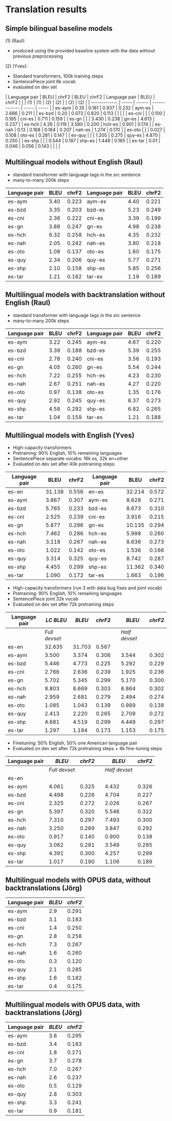 # Translation results

## Simple bilingual baseline models

(1) (Raul):
- produced using the provided baseline system with the data without previous preprocessing

(2) (Yves):
- Standard transformers, 100k training steps
- SentencePiece joint 8k vocab
- evaluated on dev set

| Language pair | BLEU  | chrF2  | BLEU  | chrF2 | Language pair | BLEU  | chrF2 |
|               | (1)   | (1)    | (2)   | (2)   |               | (2)   | (2)   |
| ------------- | ----- | ------ | ------------- | ----- | ----- |
| es-aym        | 0.35  | 0.181 	| 0.937 | 0.232 | aym-es        | 2.666 | 0.211 |
| es-bzd        | 0.20  | 0.073 	| 0.820 | 0.113 |               |       |       |
| es-cni        |       |        | 0.100 | 0.195 | cni-es        | 0.711 | 0.159 |
| es-gn         |       |        | 3.430 | 0.238 | gn-es         | 4.613 | 0.237 |
| es-hch        | 4.26  | 0.119 	| 3.590 | 0.200 | hch-es        | 0.901 | 0.174 |
| es-nah        | 0.13  | 0.168 	| 0.164 | 0.207 | nah-es        | 1.274 | 0.170 |
| es-oto        |       |        | 0.027 | 0.108 | oto-es        | 0.281 | 0.147 |
| es-quy        |       |        | 1.205 | 0.275 | quy-es        | 4.870 | 0.250 |
| es-shp        |       |        | 0.544 | 0.187 | shp-es        | 1.448 | 0.165 |
| es-tar        | 0.01  | 0.046 	| 0.056 | 0.143 |               |       |       |


## Multilingual models without English (Raul)
 - standard transformer with language tags in the src sentence
 - many-to-many 200k steps
 

| Language pair | BLEU  | chrF2 | Language pair | BLEU  | chrF2 |
| ------------- | ----- | ----- | ------------- | ----- | ----- |
| es-aym        | 3.40 | 0.223 | aym-es        | 4.40 | 0.221 |
| es-bzd        | 3.35 | 0.203 | bzd-es        | 5.23 | 0.249 |
| es-cni        | 2.36 | 0.222 | cni-es        | 3.39 | 0.199 |
| es-gn         | 3.88 | 0.247 | gn-es         | 4.98 | 0.238 |
| es-hch        | 6.32 | 0.258 | hch-es        | 4.35 | 0.232 |
| es-nah        | 2.05 | 0.242 | nah-es        | 3.80 | 0.218 |
| es-oto        | 1.08 | 0.137 | oto-es        | 1.60 | 0.175 |
| es-quy        | 2.34 | 0.206 | quy-es        | 5.77 | 0.271 |
| es-shp        | 2.10 | 0.158 | shp-es        | 5.85 | 0.256 |
| es-tar        | 1.21 | 0.162 | tar-es        | 1.19 | 0.189 |

## Multilingual models with backtranslation without English (Raul)
 - standard transformer with language tags in the src sentence
 - many-to-many 200k steps
 

| Language pair | BLEU  | chrF2 | Language pair | BLEU  | chrF2 |
| ------------- | ----- | ----- | ------------- | ----- | ----- |
| es-aym        | 3.22 | 0.245 | aym-es        | 4.67 | 0.220 |
| es-bzd        | 3.39 | 0.188 | bzd-es        | 5.39 | 0.255 |
| es-cni        | 2.78 | 0.240 | cni-es        | 3.56 | 0.193 |
| es-gn         | 4.05 | 0.260 | gn-es         | 5.54 | 0.244 |
| es-hch        | 7.22 | 0.255 | hch-es        | 4.23 | 0.230 |
| es-nah        | 2.67 | 0.251 | nah-es        | 4.27 | 0.220 |
| es-oto        | 0.97 | 0.138 | oto-es        | 1.35 | 0.176 |
| es-quy        | 2.92 | 0.245 | quy-es        | 6.37 | 0.273 |
| es-shp        | 4.58 | 0.292 | shp-es        | 6.82 | 0.265 |
| es-tar        | 1.04 | 0.159 | tar-es        | 1.21 | 0.188 |

## Multilingual models with English (Yves)

- High-capacity transformers
- Pretraining: 90% English, 10% remaining languages
- SentencePiece separate vocabs: 16k es, 32k en+other
- Evaluated on dev set after 40k pretraining steps

| Language pair | BLEU  | chrF2 | Language pair | BLEU  | chrF2 |
| ------------- | ----- | ----- | ------------- | ----- | ----- |
| es-en        | 31.138 | 0.556 | en-es        | 32.214 | 0.572 |
| es-aym        | 3.867 | 0.307 | aym-es        | 8.628 | 0.271 |
| es-bzd        | 5.765 | 0.233 | bzd-es        | 8.673 | 0.310 |
| es-cni        | 2.525 | 0.239 | cni-es        | 3.916 | 0.215 |
| es-gn         | 5.877 | 0.296 | gn-es        | 10.135 | 0.294 |
| es-hch        | 7.462 | 0.286 | hch-es        | 5.998 | 0.260 |
| es-nah        | 3.118 | 0.267 | nah-es        | 8.636 | 0.273 |
| es-oto        | 1.022 | 0.142 | oto-es        | 1.536 | 0.166 |
| es-quy        | 3.314 | 0.325 | quy-es        | 8.742 | 0.287 |
| es-shp        | 4.455 | 0.299 | shp-es       | 11.362 | 0.340 |
| es-tar        | 1.090 | 0.172 | tar-es        | 1.663 | 0.196 |

- High-capacity transformers (run 3 with data bug fixes and joint vocab)
- Pretraining: 90% English, 10% remaining languages
- SentencePiece joint 32k vocab
- Evaluated on dev set after 72k pretraining steps

| Language pair | *LC BLEU* | *BLEU* | *chrF2* | | *BLEU* | *chrF2* |
| ------------- | ----- | ----- | ----- | --- |  ----- | ----- |
|               | *Full devset*  | | | | *Half devset* | |
| es-en         | 32.635 | 31.703 | 0.567 | |      |       |
| es-aym        | 3.500 | 3.374 | 0.306 | |  3.544 | 0.302 |
| es-bzd        | 5.446 | 4.773 | 0.225 | |  5.292 | 0.229 |
| es-cni        | 2.766 | 2.636 | 0.239 | |  1.925 | 0.236 |
| es-gn         | 5.702 | 5.345 | 0.299 | |  5.170 | 0.300 |
| es-hch        | 8.803 | 8.669 | 0.303 | |  8.864 | 0.302 |
| es-nah        | 2.959 | 2.681 | 0.279 | |  2.494 | 0.274 |
| es-oto        | 1.085 | 1.043 | 0.139 | |  0.989 | 0.138 |
| es-quy        | 2.413 | 2.220 | 0.265 | |  2.709 | 0.272 |
| es-shp        | 4.681 | 4.519 | 0.299 | |  4.449 | 0.297 |
| es-tar        | 1.297 | 1.184 | 0.173 | |  1.153 | 0.175 |

- Finetuning: 50% English, 50% one American language pair
- Evaluated on dev set after 72k pretraining steps + 4k fine-tuning steps

| Language pair | *BLEU* | *chrF2* | | *BLEU* | *chrF2* |
| ------------- | ----- | ----- | --- |  ----- | ----- |
|               | *Full devset*  | | | *Half devset* | |
| es-en         |       |       | |       |       |
| es-aym        | 4.061 | 0.325 | | 4.432 | 0.326 |
| es-bzd        | 4.498 | 0.226 | | 4.704 | 0.227 |
| es-cni        | 2.325 | 0.272 | | 2.026 | 0.267 |
| es-gn         | 5.397 | 0.320 | | 5.546 | 0.322 |
| es-hch        | 7.310 | 0.297 | | 7.493 | 0.300 |
| es-nah        | 3.250 | 0.289 | | 3.847 | 0.292 |
| es-oto        | 0.917 | 0.140 | | 0.900 | 0.138 |
| es-quy        | 3.062 | 0.281 | | 3.549 | 0.285 |
| es-shp        | 4.391 | 0.300 | | 4.257 | 0.299 |
| es-tar        | 1.017 | 0.190 | | 1.106 | 0.189 |

## Multilingual models with OPUS data, without backtranslations (Jörg)

| Language pair | *BLEU* | *chrF2* |
| ------------- | ----- | ----- |
| es-aym        | 2.9 | 0.291 |
| es-bzd        | 3.1 | 0.183 |
| es-cni        | 1.4 | 0.250 |
| es-gn         | 2.8 | 0.258 |
| es-hch        | 7.3 | 0.267 |
| es-nah        | 1.6 | 0.260 |
| es-oto        | 0.3 | 0.120 |
| es-quy        | 2.1 | 0.285 |
| es-shp        | 1.6 | 0.182 |
| es-tar        | 0.4 | 0.175 |


## Multilingual models with OPUS data, with backtranslations (Jörg)

| Language pair | *BLEU* | *chrF2* |
| ------------- | ----- | ----- |
| es-aym        | 3.6 | 0.295 |
| es-bzd        | 3.4 | 0.183 |
| es-cni        | 1.8 | 0.271 |
| es-gn         | 3.7 | 0.278 |
| es-hch        | 7.0 | 0.267 |
| es-nah        | 2.6 | 0.237 |
| es-oto        | 0.5 | 0.129 |
| es-quy        | 2.8 | 0.303 |
| es-shp        | 3.3 | 0.241 |
| es-tar        | 0.9 | 0.181 |
